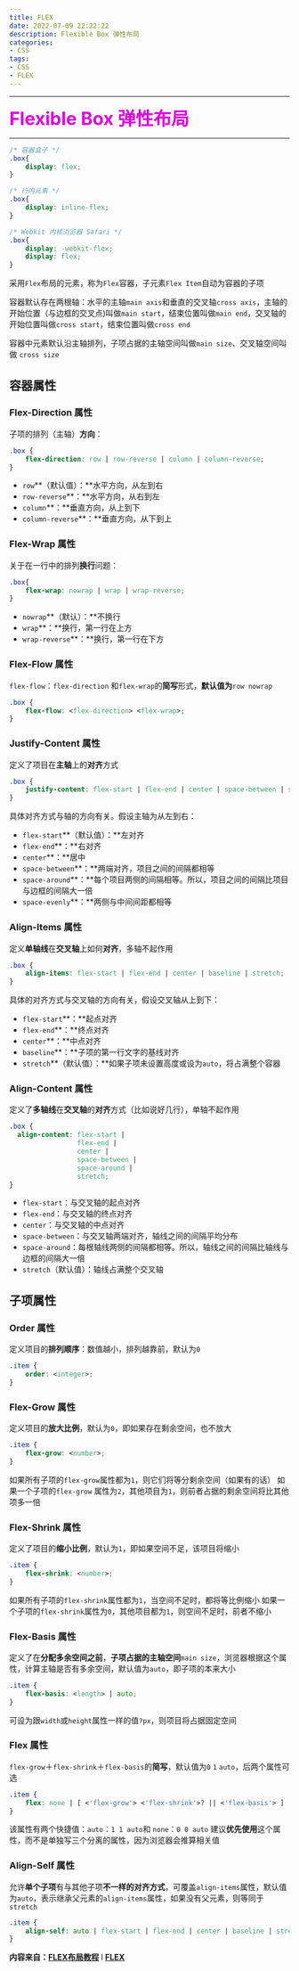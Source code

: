 ```yaml
---
title: FLEX
date: 2022-07-09 22:22:22
description: Flexible Box 弹性布局
categories:
- CSS
tags:
- CSS
- FLEX
---
```


***

**<font color=ddoodd size=6>Flexible Box 弹性布局</font>**

***

```css
/* 容器盒子 */
.box{
    display: flex;
}

/* 行内元素 */
.box{
    display: inline-flex;
}

/* Webkit 内核浏览器 Safari */
.box{
    display: -webkit-flex;
    display: flex;
}
```
采用`Flex`布局的元素，称为`Flex`容器，子元素`Flex Item`自动为容器的子项

容器默认存在两根轴：水平的主轴`main axis`和垂直的交叉轴`cross axis`，主轴的开始位置（与边框的交叉点)叫做`main start`，结束位置叫做`main end`，交叉轴的开始位置叫做`cross start`，结束位置叫做`cross end`

容器中元素默认沿主轴排列，子项占据的主轴空间叫做`main size`、交叉轴空间叫做 `cross size`

## 容器属性
### Flex-Direction 属性
子项的排列（主轴）**方向**：
```css
.box {
    flex-direction: row | row-reverse | column | column-reverse;
}
```
- `row`**（默认值）：**水平方向，从左到右
- `row-reverse`**：**水平方向，从右到左
- `column`**：**垂直方向，从上到下
- `column-reverse`**：**垂直方向，从下到上
### Flex-Wrap 属性
关于在一行中的排列**换行**问题：
```css
.box{
    flex-wrap: nowrap | wrap | wrap-reverse;
}
```
- `nowrap`**（默认）：**不换行
- `wrap`**：**换行，第一行在上方
- `wrap-reverse`**：**换行，第一行在下方
### Flex-Flow 属性
`flex-flow`：`flex-direction` 和`flex-wrap`的**简写**形式，**默认值为**`row nowrap`

```css
.box {
    flex-flow: <flex-direction> <flex-wrap>;
}
```
### Justify-Content 属性
定义了项目在**主轴**上的**对齐**方式
```css
.box {
    justify-content: flex-start | flex-end | center | space-between | space-around;
}
```
具体对齐方式与轴的方向有关。假设主轴为从左到右：
- `flex-start`**（默认值）：**左对齐
- `flex-end`**：**右对齐
- `center`**：**居中
- `space-between`**：**两端对齐，项目之间的间隔都相等
- `space-around`**：**每个项目两侧的间隔相等。所以，项目之间的间隔比项目与边框的间隔大一倍
- `space-evenly`**：**两侧与中间间距都相等
### Align-Items 属性
定义**单轴线**在**交叉轴**上如何**对齐**，多轴不起作用
```css
.box {
    align-items: flex-start | flex-end | center | baseline | stretch;
}
```
具体的对齐方式与交叉轴的方向有关，假设交叉轴从上到下：
- `flex-start`**：**起点对齐
- `flex-end`**：**终点对齐
- `center`**：**中点对齐
- `baseline`**：**子项的第一行文字的基线对齐
- `stretch`**（默认值）：**如果子项未设置高度或设为`auto`，将占满整个容器
### Align-Content 属性
定义了**多轴线**在**交叉轴**的**对齐**方式（比如说好几行），单轴不起作用
```css
.box {
  align-content: flex-start | 
                 flex-end | 
                 center | 
                 space-between | 
                 space-around | 
                 stretch;
}
```
- `flex-start`：与交叉轴的起点对齐
- `flex-end`：与交叉轴的终点对齐
- `center`：与交叉轴的中点对齐
- `space-between`：与交叉轴两端对齐，轴线之间的间隔平均分布
- `space-around`：每根轴线两侧的间隔都相等。所以，轴线之间的间隔比轴线与边框的间隔大一倍
- `stretch`（默认值）：轴线占满整个交叉轴
## 子项属性
### Order 属性
定义项目的**排列顺序**：数值越小，排列越靠前，默认为`0`
```css
.item {
    order: <integer>;
}
```
### Flex-Grow 属性
定义项目的**放大比例**，默认为`0`，即如果存在剩余空间，也不放大
```css
.item {
    flex-grow: <number>;
}
```
如果所有子项的`flex-grow`属性都为`1`，则它们将等分剩余空间（如果有的话）
如果一个子项的`flex-grow` 属性为`2`，其他项目为`1`，则前者占据的剩余空间将比其他项多一倍
### Flex-Shrink 属性
定义了项目的**缩小比例**，默认为`1`，即如果空间不足，该项目将缩小
```css
.item {
    flex-shrink: <number>;
}
```
如果所有子项的`flex-shrink`属性都为`1`，当空间不足时，都将等比例缩小
如果一个子项的`flex-shrink`属性为`0`，其他项目都为`1`，则空间不足时，前者不缩小
### Flex-Basis 属性
定义了在**分配多余空间之前**，**子项占据的主轴空间**`main size`，浏览器根据这个属性，计算主轴是否有多余空间，默认值为`auto`，即子项的本来大小
```css
.item {
    flex-basis: <length> | auto;
}
```
可设为跟`width`或`height`属性一样的值`?px`，则项目将占据固定空间
### Flex 属性
`flex-grow`＋`flex-shrink`＋`flex-basis`的**简写**，默认值为`0` `1` `auto`，后两个属性可选
```css
.item {
    flex: none | [ <'flex-grow'> <'flex-shrink'>? || <'flex-basis'> ]
}
```
该属性有两个快捷值：`auto`：`1 1 auto`和 `none`：`0 0 auto`
建议**优先使用**这个属性，而不是单独写三个分离的属性，因为浏览器会推算相关值

### Align-Self 属性
允许**单个子项**有与其他子项**不一样的对齐方式**，可覆盖`align-items`属性，默认值为`auto`，表示继承父元素的`align-items`属性，如果没有父元素，则等同于`stretch`
```css
.item {
    align-self: auto | flex-start | flex-end | center | baseline | stretch;
}
```

**内容来自：**[**FLEX布局教程**](https://www.ruanyifeng.com/blog/2015/07/flex-grammar.html)  l  [**FLEX**](https://developer.mozilla.org/zh-CN/docs/Web/CSS/CSS_Flexible_Box_Layout/Basic_Concepts_of_Flexbox)
